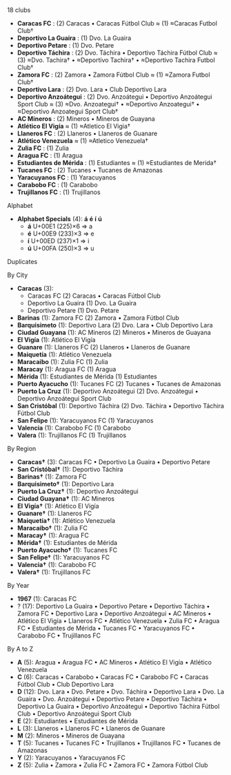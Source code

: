 18 clubs

- **Caracas FC** : (2) Caracas • Caracas Fútbol Club ≈ (1) ≈Caracas Futbol Club†
- **Deportivo La Guaira** : (1) Dvo. La Guaira
- **Deportivo Petare** : (1) Dvo. Petare
- **Deportivo Táchira** : (2) Dvo. Táchira • Deportivo Táchira Fútbol Club ≈ (3) ≈Dvo. Tachira† • ≈Deportivo Tachira† • ≈Deportivo Tachira Futbol Club†
- **Zamora FC** : (2) Zamora • Zamora Fútbol Club ≈ (1) ≈Zamora Futbol Club†
- **Deportivo Lara** : (2) Dvo. Lara • Club Deportivo Lara
- **Deportivo Anzoátegui** : (2) Dvo. Anzoátegui • Deportivo Anzoátegui Sport Club ≈ (3) ≈Dvo. Anzoategui† • ≈Deportivo Anzoategui† • ≈Deportivo Anzoategui Sport Club†
- **AC Mineros** : (2) Mineros • Mineros de Guayana
- **Atlético El Vigía** ≈ (1) ≈Atletico El Vigia†
- **Llaneros FC** : (2) Llaneros • Llaneros de Guanare
- **Atlético Venezuela** ≈ (1) ≈Atletico Venezuela†
- **Zulia FC** : (1) Zulia
- **Aragua FC** : (1) Aragua
- **Estudiantes de Mérida** : (1) Estudiantes ≈ (1) ≈Estudiantes de Merida†
- **Tucanes FC** : (2) Tucanes • Tucanes de Amazonas
- **Yaracuyanos FC** : (1) Yaracuyanos
- **Carabobo FC** : (1) Carabobo
- **Trujillanos FC** : (1) Trujillanos




Alphabet

- **Alphabet Specials** (4):  **á**  **é**  **í**  **ú** 
  - **á** U+00E1 (225)×6 ⇒ a
  - **é** U+00E9 (233)×3 ⇒ e
  - **í** U+00ED (237)×1 ⇒ i
  - **ú** U+00FA (250)×3 ⇒ u




Duplicates





By City

- **Caracas** (3): 
  - Caracas FC  (2) Caracas • Caracas Fútbol Club
  - Deportivo La Guaira  (1) Dvo. La Guaira
  - Deportivo Petare  (1) Dvo. Petare
- **Barinas** (1): Zamora FC  (2) Zamora • Zamora Fútbol Club
- **Barquisimeto** (1): Deportivo Lara  (2) Dvo. Lara • Club Deportivo Lara
- **Ciudad Guayana** (1): AC Mineros  (2) Mineros • Mineros de Guayana
- **El Vigía** (1): Atlético El Vigía 
- **Guanare** (1): Llaneros FC  (2) Llaneros • Llaneros de Guanare
- **Maiquetía** (1): Atlético Venezuela 
- **Maracaibo** (1): Zulia FC  (1) Zulia
- **Maracay** (1): Aragua FC  (1) Aragua
- **Mérida** (1): Estudiantes de Mérida  (1) Estudiantes
- **Puerto Ayacucho** (1): Tucanes FC  (2) Tucanes • Tucanes de Amazonas
- **Puerto La Cruz** (1): Deportivo Anzoátegui  (2) Dvo. Anzoátegui • Deportivo Anzoátegui Sport Club
- **San Cristóbal** (1): Deportivo Táchira  (2) Dvo. Táchira • Deportivo Táchira Fútbol Club
- **San Felipe** (1): Yaracuyanos FC  (1) Yaracuyanos
- **Valencia** (1): Carabobo FC  (1) Carabobo
- **Valera** (1): Trujillanos FC  (1) Trujillanos




By Region

- **Caracas†** (3):   Caracas FC • Deportivo La Guaira • Deportivo Petare
- **San Cristóbal†** (1):   Deportivo Táchira
- **Barinas†** (1):   Zamora FC
- **Barquisimeto†** (1):   Deportivo Lara
- **Puerto La Cruz†** (1):   Deportivo Anzoátegui
- **Ciudad Guayana†** (1):   AC Mineros
- **El Vigía†** (1):   Atlético El Vigía
- **Guanare†** (1):   Llaneros FC
- **Maiquetía†** (1):   Atlético Venezuela
- **Maracaibo†** (1):   Zulia FC
- **Maracay†** (1):   Aragua FC
- **Mérida†** (1):   Estudiantes de Mérida
- **Puerto Ayacucho†** (1):   Tucanes FC
- **San Felipe†** (1):   Yaracuyanos FC
- **Valencia†** (1):   Carabobo FC
- **Valera†** (1):   Trujillanos FC




By Year

- **1967** (1):   Caracas FC
- ? (17):   Deportivo La Guaira • Deportivo Petare • Deportivo Táchira • Zamora FC • Deportivo Lara • Deportivo Anzoátegui • AC Mineros • Atlético El Vigía • Llaneros FC • Atlético Venezuela • Zulia FC • Aragua FC • Estudiantes de Mérida • Tucanes FC • Yaracuyanos FC • Carabobo FC • Trujillanos FC






By A to Z

- **A** (5): Aragua • Aragua FC • AC Mineros • Atlético El Vigía • Atlético Venezuela
- **C** (6): Caracas • Carabobo • Caracas FC • Carabobo FC • Caracas Fútbol Club • Club Deportivo Lara
- **D** (12): Dvo. Lara • Dvo. Petare • Dvo. Táchira • Deportivo Lara • Dvo. La Guaira • Dvo. Anzoátegui • Deportivo Petare • Deportivo Táchira • Deportivo La Guaira • Deportivo Anzoátegui • Deportivo Táchira Fútbol Club • Deportivo Anzoátegui Sport Club
- **E** (2): Estudiantes • Estudiantes de Mérida
- **L** (3): Llaneros • Llaneros FC • Llaneros de Guanare
- **M** (2): Mineros • Mineros de Guayana
- **T** (5): Tucanes • Tucanes FC • Trujillanos • Trujillanos FC • Tucanes de Amazonas
- **Y** (2): Yaracuyanos • Yaracuyanos FC
- **Z** (5): Zulia • Zamora • Zulia FC • Zamora FC • Zamora Fútbol Club




